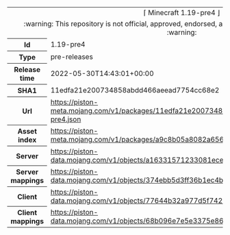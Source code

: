 <html><table>
<tr><td colspan="2" align="center"><img width="0" height="0"><br/>⌈ Minecraft 1.19-pre4 ⌋<br/><img width="0" height="0"></td></tr>
<tr><td colspan="2" align="center"><img width="0" height="0"><br/>
:warning: This repository is not official, approved, endorsed, associated or connected with Mojang :warning:
<br/><img width="0" height="0"></td></tr>
<tr><th>Id</th><td>1.19-pre4</td></tr>
<tr><th>Type</th><td>pre-releases</td></tr>
<tr><th>Release time</th><td>2022-05-30T14:43:01+00:00</td></tr>
<tr><th>SHA1</th><td>11edfa21e200734858abdd466aeead7754cc68e2</td></tr>
<tr><th>Url</th><td><a href="https://piston-meta.mojang.com/v1/packages/11edfa21e200734858abdd466aeead7754cc68e2/1.19-pre4.json">https://piston-meta.mojang.com/v1/packages/11edfa21e200734858abdd466aeead7754cc68e2/1.19-pre4.json</a></td></tr>
<tr><th>Asset index</th><td><a href="https://piston-meta.mojang.com/v1/packages/a9c8b05a8082a65678beda6dfa2b8f21fa627bce/1.19.json">https://piston-meta.mojang.com/v1/packages/a9c8b05a8082a65678beda6dfa2b8f21fa627bce/1.19.json</a></td></tr>
<tr><th>Server</th><td><a href="https://piston-data.mojang.com/v1/objects/a16331571233081eced58459a33254aa5a984a7d/server.jar">https://piston-data.mojang.com/v1/objects/a16331571233081eced58459a33254aa5a984a7d/server.jar</a></td></tr>
<tr><th>Server mappings</th><td><a href="https://piston-data.mojang.com/v1/objects/374ebb5d3ff36b1ec4b621f367ccba93f0f445ac/server.txt">https://piston-data.mojang.com/v1/objects/374ebb5d3ff36b1ec4b621f367ccba93f0f445ac/server.txt</a></td></tr>
<tr><th>Client</th><td><a href="https://piston-data.mojang.com/v1/objects/77644b32a977d5f742431f88eb54b1597314d64e/client.jar">https://piston-data.mojang.com/v1/objects/77644b32a977d5f742431f88eb54b1597314d64e/client.jar</a></td></tr>
<tr><th>Client mappings</th><td><a href="https://piston-data.mojang.com/v1/objects/68b096e7e5e3375e86aa908c0b16019205e5c8f2/client.txt">https://piston-data.mojang.com/v1/objects/68b096e7e5e3375e86aa908c0b16019205e5c8f2/client.txt</a></td></tr>
</table></html>